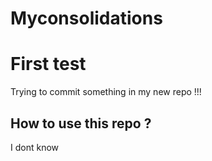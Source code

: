 # Myconsolidations

# First test 
Trying to commit something in my new repo !!!

## How to use this repo ?
I dont know
